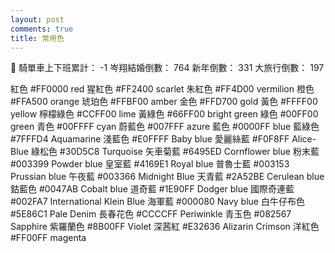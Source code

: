 ```yaml
---
layout: post
comments: true
title: 常用色
---
```


:raising_hand:
騎單車上下班累計： -1
岑翔結婚倒數： 764
新年倒數： 331
大旅行倒數： 197

紅色	#FF0000	red
猩紅色	#FF2400	scarlet
朱紅色	#FF4D00	vermilion
橙色	#FFA500	orange
琥珀色	#FFBF00	amber
金色	#FFD700	gold
黃色	#FFFF00	yellow
檸檬綠色	#CCFF00	lime
黃綠色	#66FF00	bright green
綠色	#00FF00	green
青色	#00FFFF	cyan
蔚藍色	#007FFF	azure
藍色	#0000FF	blue
藍綠色	#7FFFD4	Aquamarine
淺藍色	#E0FFFF	Baby blue
愛麗絲藍	#F0F8FF	Alice-Blue
綠松色	#30D5C8	Turquoise
矢車菊藍	#6495ED	Cornflower blue
粉末藍	#003399	Powder blue
皇室藍	#4169E1	Royal blue
普魯士藍	#003153	Prussian blue
午夜藍	#003366	Midnight Blue
天青藍	#2A52BE	Cerulean blue
鈷藍色	#0047AB	Cobalt blue
道奇藍	#1E90FF	Dodger blue
國際奇連藍	#002FA7	International Klein Blue
海軍藍	#000080	Navy blue
白牛仔布色	#5E86C1	Pale Denim
長春花色	#CCCCFF	Periwinkle
青玉色	#082567	Sapphire
紫羅蘭色	#8B00FF	Violet
深茜紅	#E32636	Alizarin Crimson
洋紅色	#FF00FF	magenta


